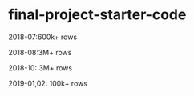 # final-project-starter-code

2018-07:600k+ rows

2018-08:3M+ rows

2018-10: 3M+ rows

2019-01,02: 100k+ rows
